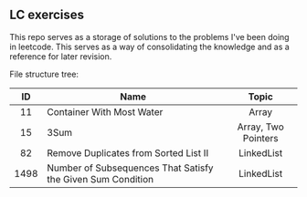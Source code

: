 ## LC exercises

This repo serves as a storage of solutions to the problems I've been doing in leetcode. This serves as a way of consolidating the knowledge and as a reference for later revision.

File structure tree:

| ID | Name  | Topic  |
|:-:|---|:-:|
| 11  |  Container With Most Water |  Array |
| 15 |  3Sum | Array, Two Pointers  |
| 82 |  Remove Duplicates from Sorted List II |  LinkedList |
| 1498 |  Number of Subsequences That Satisfy the Given Sum Condition |  LinkedList |